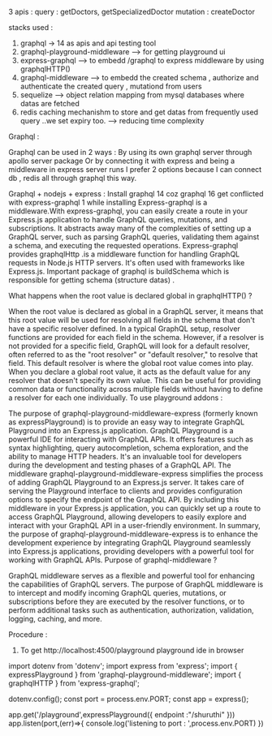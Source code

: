 3 apis : 
query : 
 getDoctors,
 getSpecializedDoctor
mutation : 
   createDoctor

stacks used : 
1. graphql -> 14 as apis and api testing tool
2. graphql-playground-middleware --> for getting playground ui
3. express-graphql --> to embedd /graphql to express middleware by using graphqlHTTP()
4. graphql-middleware --> to embedd the created schema , authorize and authenticate the created query , mutationd from users
5. sequelize --> object relation mapping from mysql databases where datas are fetched
6. redis caching mechanishm to store and get datas from frequently used query ..we set expiry too. --> reducing time complexity


Graphql : 

Graphql can be used in 2 ways : 
By using its own graphql server through apollo server package 
Or by connecting it with express and being a middleware in express server runs
I prefer 2 options because I can connect db , redis all through graphql this way.

Graphql + nodejs + express : 
Install graphql 14 coz graphql 16 get conflicted with express-graphql 1 while installing 
Express-graphql is a middleware.With express-graphql, you can easily create a route in your Express.js application to handle GraphQL queries, mutations, and subscriptions. It abstracts away many of the complexities of setting up a GraphQL server, such as parsing GraphQL queries, validating them against a schema, and executing the requested operations.
Express-graphql provides graphqlHttp .is a middleware function for handling GraphQL requests in Node.js HTTP servers. It's often used with frameworks like Express.js.
Important package of graphql is buildSchema which is responsible for getting schema (structure datas) .

What happens when the root value is declared global in graphqlHTTP() ? 

When the root value is declared as global in a GraphQL server, it means that this root value will be used for resolving all fields in the schema that don't have a specific resolver defined.
In a typical GraphQL setup, resolver functions are provided for each field in the schema. However, if a resolver is not provided for a specific field, GraphQL will look for a default resolver, often referred to as the "root resolver" or "default resolver," to resolve that field. This default resolver is where the global root value comes into play.
When you declare a global root value, it acts as the default value for any resolver that doesn't specify its own value. This can be useful for providing common data or functionality across multiple fields without having to define a resolver for each one individually.
To use playground addons : 

The purpose of graphql-playground-middleware-express (formerly known as expressPlayground) is to provide an easy way to integrate GraphQL Playground into an Express.js application.
GraphQL Playground is a powerful IDE for interacting with GraphQL APIs. It offers features such as syntax highlighting, query autocompletion, schema exploration, and the ability to manage HTTP headers. It's an invaluable tool for developers during the development and testing phases of a GraphQL API.
The middleware graphql-playground-middleware-express simplifies the process of adding GraphQL Playground to an Express.js server. It takes care of serving the Playground interface to clients and provides configuration options to specify the endpoint of the GraphQL API.
By including this middleware in your Express.js application, you can quickly set up a route to access GraphQL Playground, allowing developers to easily explore and interact with your GraphQL API in a user-friendly environment.
In summary, the purpose of graphql-playground-middleware-express is to enhance the development experience by integrating GraphQL Playground seamlessly into Express.js applications, providing developers with a powerful tool for working with GraphQL APIs.
Purpose of graphql-middleware ?

GraphQL middleware serves as a flexible and powerful tool for enhancing the capabilities of GraphQL servers. The purpose of GraphQL middleware is to intercept and modify incoming GraphQL queries, mutations, or subscriptions before they are executed by the resolver functions, or to perform additional tasks such as authentication, authorization, validation, logging, caching, and more.

Procedure : 
1. To get http://localhost:4500/playground playground ide in browser 



import dotenv from 'dotenv';
import express from 'express';
import { expressPlayground } from 'graphql-playground-middleware';
import { graphqlHTTP } from 'express-graphql';


dotenv.config();
const port = process.env.PORT;
const app = express();


app.get('/playground',expressPlayground({
   endpoint :"/shuruthi"
}))
app.listen(port,(err)=>{
   console.log('listening to port : ',process.env.PORT)
})
